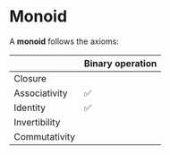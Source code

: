 # Monoid

A **monoid** follows the axioms:

|               | Binary operation |
|---------------|------------------|
| Closure       |                  |
| Associativity | ✅               |
| Identity      | ✅               |
| Invertibility |                  |
| Commutativity |                  |
